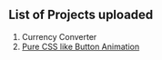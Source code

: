 ## List of Projects uploaded
1. Currency Converter
2. [Pure CSS like Button Animation](https://codepen.io/vedantandhale/pen/ZEoPaWN)